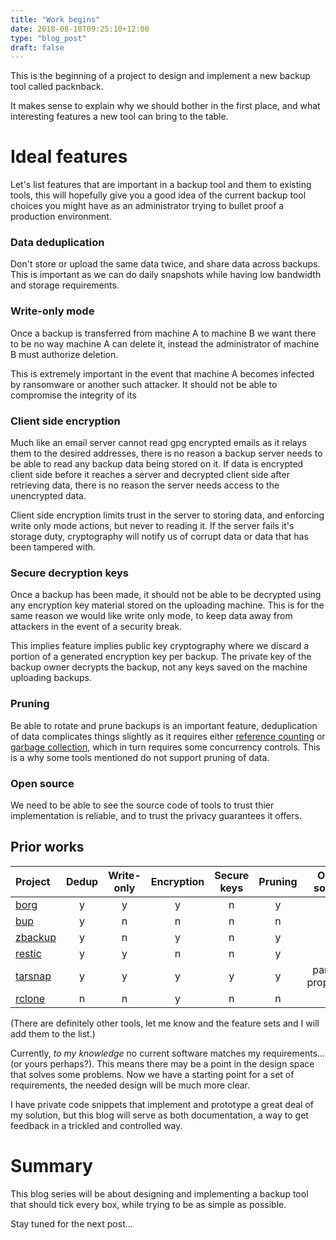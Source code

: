 ```yaml
---
title: "Work begins"
date: 2018-08-10T09:25:10+12:00
type: "blog_post"
draft: false
---
```


This is the beginning of a project to design and implement a new backup tool called
packnback.

It makes sense to explain why we should bother in the first place,
and what interesting features a new tool can bring to the table.

# Ideal features

Let's list features that are important in a backup tool and
them to existing tools, this will hopefully give you a good
idea of the current backup tool choices you might have
as an administrator trying to bullet proof a production 
environment.

### Data deduplication

Don't store or upload the same data twice, and share data across 
backups. This is important as we can do daily snapshots
while having low bandwidth and storage requirements.

### Write-only mode

Once a backup is transferred from machine A to machine B
we want there to be no way machine A can delete it, instead
the administrator of machine B must authorize deletion.

This is extremely important in the event that machine A becomes
infected by ransomware or another such attacker. It should not
be able to compromise the integrity of its 

### Client side encryption

Much like an email server cannot read gpg encrypted emails as
it relays them to the desired addresses,
there is no reason a backup server needs to be able to read
any backup data being stored on it. If data is encrypted client
side before it reaches a server and decrypted client side after
retrieving data, there is no reason the server needs access to the 
unencrypted data.

Client side encryption limits trust in the server to storing data, and enforcing
write only mode actions, but never to reading it. If
the server fails it's storage duty, cryptography will notify
us of corrupt data or data that has been tampered with.

### Secure decryption keys

Once a backup has been made, it should not be able
to be decrypted using any encryption key material
stored on the uploading machine. This is for the same
reason we would like write only mode, to keep data away
from attackers in the event of a security break.

This implies feature implies public key cryptography where we discard a 
portion of a generated encryption key per backup. The private
key of the backup owner decrypts the backup, not any keys saved
on the machine uploading backups.

### Pruning

Be able to rotate and prune backups is an important feature,
deduplication of data complicates things slightly as
it requires either [reference counting](https://en.wikipedia.org/wiki/Reference_counting)
or [garbage collection](https://en.wikipedia.org/wiki/Garbage_collection_(computer_science)),
which in turn requires some concurrency controls. This is a why some
tools mentioned do not support pruning of data.

### Open source

We need to be able to see the source code of tools
to trust thier implementation is reliable, and to trust
the privacy guarantees it offers.

## Prior works

Project | Dedup | Write-only | Encryption | Secure keys | Pruning | Open source 
:--- | :---: | :---: | :---: | :---: | :---: | :---: 
[borg](https://borgbackup.readthedocs.io/en/stable/) | y | y | y | n | y | y 
[bup](https://github.com/bup/bup) | y | n | n | n | n | y 
[zbackup](https://github.com/bup/bup) | y | n | y | n | y | y 
[restic](https://restic.net/)      | y | y | n | n | y | y 
[tarsnap](https://www.tarsnap.com/) | y | y | y | y | y | partial-proprietry 
[rclone](https://rclone.org/) | n | n | y | n | n | n

(There are definitely other tools, let me know and the feature sets and I will add them to the list.)

Currently, *to my knowledge* no current software matches my requirements... (or yours perhaps?). This
means there may be a point in the design space that solves some problems. Now we have a starting point
for a set of requirements, the needed design will be much more clear.

I have private code snippets that implement and prototype a great deal of my solution,
but this blog will serve as both documentation, a way to get feedback in a trickled and controlled way.

# Summary

This blog series will be about designing and implementing a backup tool
that should tick every box, while trying to be as simple as possible.

Stay tuned for the next post...
